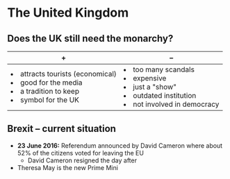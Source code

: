# The United Kingdom

## Does the UK still need the monarchy?

| + | – |
| --- | --- |
| <li>attracts tourists (economical)</li><li>good for the media</li><li>a tradition to keep</li><li>symbol for the UK</li> | <li>too many scandals</li><li>expensive</li><li>just a "show"</li><li>outdated institution</li><li>not involved in democracy</li> |

## Brexit – current situation

- **23 June 2016:** Referendum announced by David Cameron where about 52% of the citizens voted for leaving the EU
	- David Cameron resigned the day after
- Theresa May is the new Prime Mini
<!--stackedit_data:
eyJoaXN0b3J5IjpbLTc3NTUyNzI1MCw3NDI0NTk5MzEsNzk1Mj
I0MDk3LC04NDI4MTQ2ODVdfQ==
-->